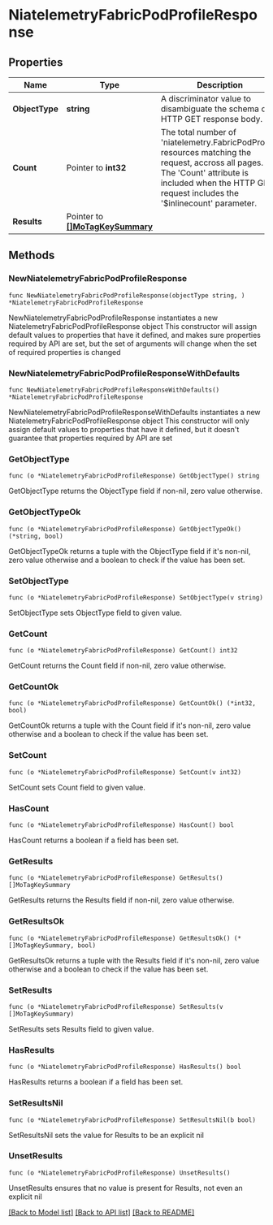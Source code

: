 # NiatelemetryFabricPodProfileResponse

## Properties

Name | Type | Description | Notes
------------ | ------------- | ------------- | -------------
**ObjectType** | **string** | A discriminator value to disambiguate the schema of a HTTP GET response body. | 
**Count** | Pointer to **int32** | The total number of &#39;niatelemetry.FabricPodProfile&#39; resources matching the request, accross all pages. The &#39;Count&#39; attribute is included when the HTTP GET request includes the &#39;$inlinecount&#39; parameter. | [optional] 
**Results** | Pointer to [**[]MoTagKeySummary**](MoTagKeySummary.md) |  | [optional] 

## Methods

### NewNiatelemetryFabricPodProfileResponse

`func NewNiatelemetryFabricPodProfileResponse(objectType string, ) *NiatelemetryFabricPodProfileResponse`

NewNiatelemetryFabricPodProfileResponse instantiates a new NiatelemetryFabricPodProfileResponse object
This constructor will assign default values to properties that have it defined,
and makes sure properties required by API are set, but the set of arguments
will change when the set of required properties is changed

### NewNiatelemetryFabricPodProfileResponseWithDefaults

`func NewNiatelemetryFabricPodProfileResponseWithDefaults() *NiatelemetryFabricPodProfileResponse`

NewNiatelemetryFabricPodProfileResponseWithDefaults instantiates a new NiatelemetryFabricPodProfileResponse object
This constructor will only assign default values to properties that have it defined,
but it doesn't guarantee that properties required by API are set

### GetObjectType

`func (o *NiatelemetryFabricPodProfileResponse) GetObjectType() string`

GetObjectType returns the ObjectType field if non-nil, zero value otherwise.

### GetObjectTypeOk

`func (o *NiatelemetryFabricPodProfileResponse) GetObjectTypeOk() (*string, bool)`

GetObjectTypeOk returns a tuple with the ObjectType field if it's non-nil, zero value otherwise
and a boolean to check if the value has been set.

### SetObjectType

`func (o *NiatelemetryFabricPodProfileResponse) SetObjectType(v string)`

SetObjectType sets ObjectType field to given value.


### GetCount

`func (o *NiatelemetryFabricPodProfileResponse) GetCount() int32`

GetCount returns the Count field if non-nil, zero value otherwise.

### GetCountOk

`func (o *NiatelemetryFabricPodProfileResponse) GetCountOk() (*int32, bool)`

GetCountOk returns a tuple with the Count field if it's non-nil, zero value otherwise
and a boolean to check if the value has been set.

### SetCount

`func (o *NiatelemetryFabricPodProfileResponse) SetCount(v int32)`

SetCount sets Count field to given value.

### HasCount

`func (o *NiatelemetryFabricPodProfileResponse) HasCount() bool`

HasCount returns a boolean if a field has been set.

### GetResults

`func (o *NiatelemetryFabricPodProfileResponse) GetResults() []MoTagKeySummary`

GetResults returns the Results field if non-nil, zero value otherwise.

### GetResultsOk

`func (o *NiatelemetryFabricPodProfileResponse) GetResultsOk() (*[]MoTagKeySummary, bool)`

GetResultsOk returns a tuple with the Results field if it's non-nil, zero value otherwise
and a boolean to check if the value has been set.

### SetResults

`func (o *NiatelemetryFabricPodProfileResponse) SetResults(v []MoTagKeySummary)`

SetResults sets Results field to given value.

### HasResults

`func (o *NiatelemetryFabricPodProfileResponse) HasResults() bool`

HasResults returns a boolean if a field has been set.

### SetResultsNil

`func (o *NiatelemetryFabricPodProfileResponse) SetResultsNil(b bool)`

 SetResultsNil sets the value for Results to be an explicit nil

### UnsetResults
`func (o *NiatelemetryFabricPodProfileResponse) UnsetResults()`

UnsetResults ensures that no value is present for Results, not even an explicit nil

[[Back to Model list]](../README.md#documentation-for-models) [[Back to API list]](../README.md#documentation-for-api-endpoints) [[Back to README]](../README.md)


